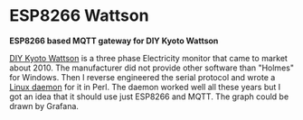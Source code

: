 # ESP8266 Wattson

__ESP8266 based MQTT gateway for DIY Kyoto Wattson__

[DIY Kyoto Wattson](http://www.diykyoto.com/uk/aboutus/wattson-classic) is a three phase Electricity 
monitor that came to market about 2010. The manufacturer did not provide other software than "Holmes" for 
Windows. Then I reverse engineered the serial protocol and wrote a 
[Linux daemon](https://pikarinen.com/rrdwattsond/) for it in Perl. The daemon worked well all these years 
but I got an idea that it should use just ESP8266 and MQTT. The graph could be drawn by Grafana.

